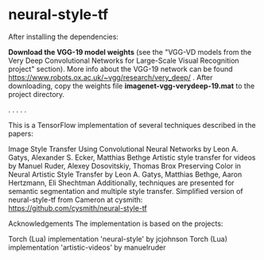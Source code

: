 # neural-style-tf

After installing the dependencies:

**Download the VGG-19 model weights** (see the "VGG-VD models from the Very Deep Convolutional Networks for Large-Scale Visual Recognition project" section). More info about the VGG-19 network can be found https://www.robots.ox.ac.uk/~vgg/research/very_deep/ .
After downloading, copy the weights file **imagenet-vgg-verydeep-19.mat** to the project directory.

.
.
.
.
.

This is a TensorFlow implementation of several techniques described in the papers:

Image Style Transfer Using Convolutional Neural Networks by Leon A. Gatys, Alexander S. Ecker, Matthias Bethge
Artistic style transfer for videos by Manuel Ruder, Alexey Dosovitskiy, Thomas Brox
Preserving Color in Neural Artistic Style Transfer by Leon A. Gatys, Matthias Bethge, Aaron Hertzmann, Eli Shechtman
Additionally, techniques are presented for semantic segmentation and multiple style transfer.
Simplified version of neural-style-tf from Cameron at cysmith: https://github.com/cysmith/neural-style-tf

Acknowledgements
The implementation is based on the projects:

Torch (Lua) implementation 'neural-style' by jcjohnson
Torch (Lua) implementation 'artistic-videos' by manuelruder
